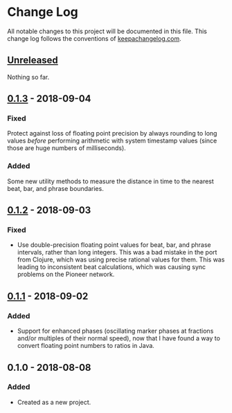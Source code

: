 # Change Log

All notable changes to this project will be documented in this file.
This change log follows the conventions of
[keepachangelog.com](http://keepachangelog.com/).

## [Unreleased][unreleased]

Nothing so far.

## [0.1.3] - 2018-09-04

### Fixed

Protect against loss of floating point precision by always rounding
to long values _before_ performing arithmetic with system timestamp
values (since those are huge numbers of milliseconds).

### Added

Some new utility methods to measure the distance in time to the nearest
beat, bar, and phrase boundaries.

## [0.1.2] - 2018-09-03

### Fixed

- Use double-precision floating point values for beat, bar, and phrase
  intervals, rather than long integers. This was a bad mistake in the
  port from Clojure, which was using precise rational values for them.
  This was leading to inconsistent beat calculations, which was causing
  sync problems on the Pioneer network.

## [0.1.1] - 2018-09-02

### Added

- Support for enhanced phases (oscillating marker phases at fractions
  and/or multiples of their normal speed), now that I have found a way
  to convert floating point numbers to ratios in Java.

## 0.1.0 - 2018-08-08

### Added

- Created as a new project.

[unreleased]: https://github.com/brunchboy/electro/compare/v0.1.3...HEAD
[0.1.3]: https://github.com/brunchboy/electro/compare/v0.1.2...v0.1.3
[0.1.2]: https://github.com/brunchboy/electro/compare/v0.1.1...v0.1.2
[0.1.1]: https://github.com/brunchboy/electro/compare/v0.1.0...v0.1.1
